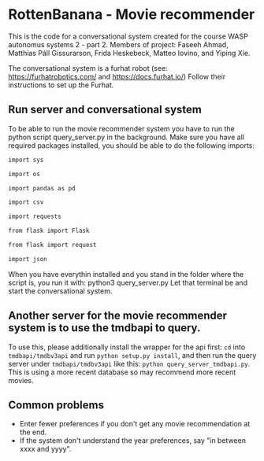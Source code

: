 # RottenBanana - Movie recommender 

This is the code for a conversational system created for the course WASP autonomus systems 2 - part 2.
Members of project: Faseeh Ahmad, Matthías Páll Gissurarson, Frida Heskebeck, Matteo Iovino, and Yiping Xie. 

The conversational system is a furhat robot (see: https://furhatrobotics.com/ and https://docs.furhat.io/) 
Follow their instructions to set up the Furhat. 

## Run server and conversational system
To be able to run the movie recommender system you have to run the python script query_server.py in the background. Make sure you have all required packages installed, you should be able to do the following imports: 

```bash
import sys

import os

import pandas as pd

import csv

import requests

from flask import Flask

from flask import request

import json
```


When you have everythin installed and you stand in the folder where the script is, you run it with: python3 query_server.py
Let that terminal be and start the conversational system. 

## Another server for the movie recommender system is to use the tmdbapi to query.
To use this, please additionally install the wrapper for the api first: `cd` into `tmdbapi/tmdbv3api` and run `python setup.py install`, and then run the query server under `tmdbapi/tmdbv3api` like this: `python query_server_tmdbapi.py`. This is using a more recent database so may recommend more recent movies.


## Common problems
* Enter fewer preferences if you don't get any movie recommendation at the end. 
* If the system don't understand the year preferences, say "in between xxxx and yyyy". 
